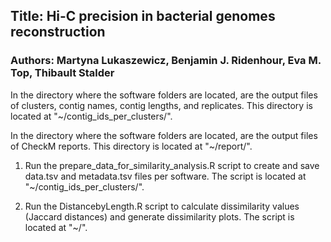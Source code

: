 ## Title: Hi-C precision in bacterial genomes reconstruction

### Authors: Martyna Lukaszewicz, Benjamin J. Ridenhour, Eva M. Top, Thibault Stalder





In the directory where the software folders are located, are the output files of clusters, contig names, contig lengths, and replicates. This directory is located at "~/contig_ids_per_clusters/".

In the directory where the software folders are located, are the output files of CheckM reports.  This directory is located at "~/report/".





1. Run the prepare_data_for_similarity_analysis.R script to create and save data.tsv and metadata.tsv files per software. The script is located at "~/contig_ids_per_clusters/".

2. Run the DistancebyLength.R script to calculate dissimilarity values (Jaccard distances) and generate dissimilarity plots. The script is located at "~/".
